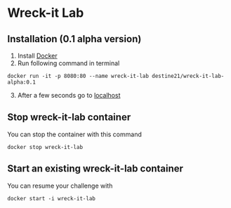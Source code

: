 # Wreck-it Lab

## Installation (0.1 alpha version)
1. Install [Docker](https://www.docker.com/get-started)
2. Run following command in terminal
```
docker run -it -p 8080:80 --name wreck-it-lab destine21/wreck-it-lab-alpha:0.1
```
3. After a few seconds go to [localhost](http://localhost:8080)

## Stop wreck-it-lab container
You can stop the container with this command
```
docker stop wreck-it-lab
```
## Start an existing wreck-it-lab container
You can resume your challenge with 
```
docker start -i wreck-it-lab
```